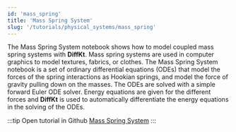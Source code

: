 ```yaml
---
id: 'mass_spring'
title: 'Mass Spring System'
slug: '/tutorials/physical_systems/mass_spring'
---
```

The Mass Spring System notebook shows how to model coupled mass spring systems with **DiffKt**. Mass spring 
systems are used in computer graphics to model textures, fabrics, or clothes. The Mass Spring System 
notebook is a set of ordinary differential equations (ODEs) that model the forces of the spring interactions
as Hookian springs, and model the force of gravity pulling down on the masses. The ODEs are solved with a simple
forward Euler ODE solver. Energy equations are given for the different forces and **DiffKt** is used to 
automatically differentiate the energy equations in the solving of the ODEs.

:::tip Open tutorial in Github
[Mass Spring System](https://github.com/facebookresearch/diffkt/blob/main/tutorials/mass_spring.ipynb)
:::